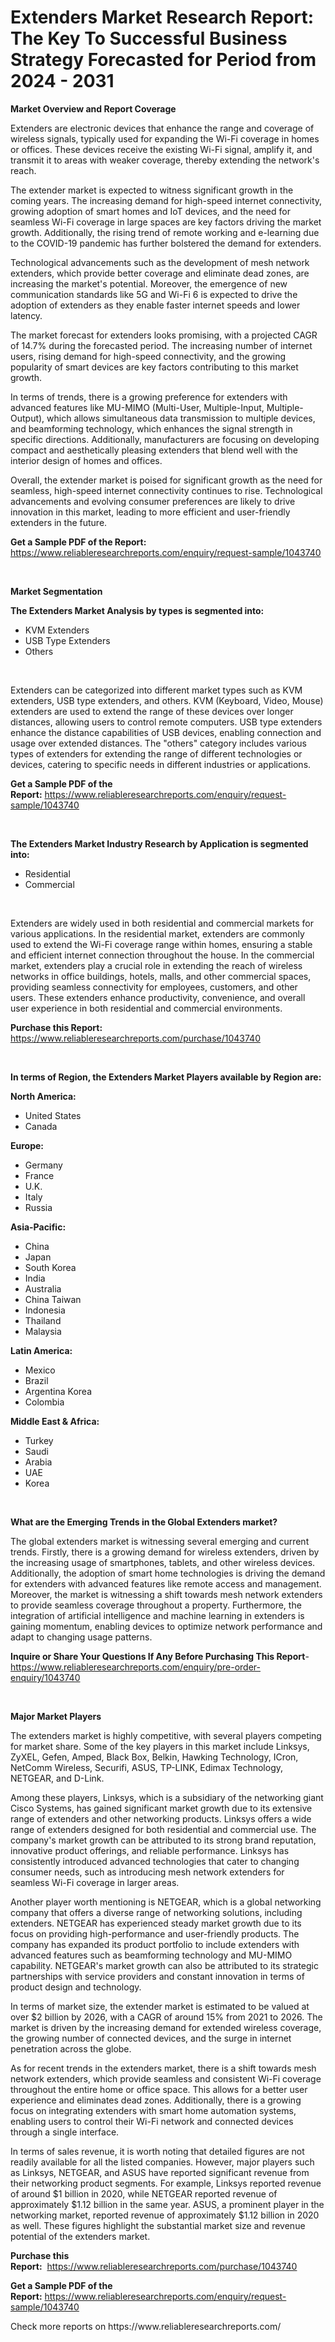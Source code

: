 <p><h1>Extenders Market Research Report: The Key To Successful Business Strategy Forecasted for Period from 2024 - 2031</h1></p><p><strong>Market Overview and Report Coverage</strong></p>
<p><p>Extenders are electronic devices that enhance the range and coverage of wireless signals, typically used for expanding the Wi-Fi coverage in homes or offices. These devices receive the existing Wi-Fi signal, amplify it, and transmit it to areas with weaker coverage, thereby extending the network's reach.</p><p>The extender market is expected to witness significant growth in the coming years. The increasing demand for high-speed internet connectivity, growing adoption of smart homes and IoT devices, and the need for seamless Wi-Fi coverage in large spaces are key factors driving the market growth. Additionally, the rising trend of remote working and e-learning due to the COVID-19 pandemic has further bolstered the demand for extenders.</p><p>Technological advancements such as the development of mesh network extenders, which provide better coverage and eliminate dead zones, are increasing the market's potential. Moreover, the emergence of new communication standards like 5G and Wi-Fi 6 is expected to drive the adoption of extenders as they enable faster internet speeds and lower latency.</p><p>The market forecast for extenders looks promising, with a projected CAGR of 14.7% during the forecasted period. The increasing number of internet users, rising demand for high-speed connectivity, and the growing popularity of smart devices are key factors contributing to this market growth.</p><p>In terms of trends, there is a growing preference for extenders with advanced features like MU-MIMO (Multi-User, Multiple-Input, Multiple-Output), which allows simultaneous data transmission to multiple devices, and beamforming technology, which enhances the signal strength in specific directions. Additionally, manufacturers are focusing on developing compact and aesthetically pleasing extenders that blend well with the interior design of homes and offices.</p><p>Overall, the extender market is poised for significant growth as the need for seamless, high-speed internet connectivity continues to rise. Technological advancements and evolving consumer preferences are likely to drive innovation in this market, leading to more efficient and user-friendly extenders in the future.</p></p>
<p><strong>Get a Sample PDF of the Report:</strong> <a href="https://www.reliableresearchreports.com/enquiry/request-sample/1043740">https://www.reliableresearchreports.com/enquiry/request-sample/1043740</a></p>
<p>&nbsp;</p>
<p><strong>Market Segmentation</strong></p>
<p><strong>The Extenders Market Analysis by types is segmented into:</strong></p>
<p><ul><li>KVM Extenders</li><li>USB Type Extenders</li><li>Others</li></ul></p>
<p>&nbsp;</p>
<p><p>Extenders can be categorized into different market types such as KVM extenders, USB type extenders, and others. KVM (Keyboard, Video, Mouse) extenders are used to extend the range of these devices over longer distances, allowing users to control remote computers. USB type extenders enhance the distance capabilities of USB devices, enabling connection and usage over extended distances. The "others" category includes various types of extenders for extending the range of different technologies or devices, catering to specific needs in different industries or applications.</p></p>
<p><strong>Get a Sample PDF of the Report:</strong>&nbsp;<a href="https://www.reliableresearchreports.com/enquiry/request-sample/1043740">https://www.reliableresearchreports.com/enquiry/request-sample/1043740</a></p>
<p>&nbsp;</p>
<p><strong>The Extenders Market Industry Research by Application is segmented into:</strong></p>
<p><ul><li>Residential</li><li>Commercial</li></ul></p>
<p>&nbsp;</p>
<p><p>Extenders are widely used in both residential and commercial markets for various applications. In the residential market, extenders are commonly used to extend the Wi-Fi coverage range within homes, ensuring a stable and efficient internet connection throughout the house. In the commercial market, extenders play a crucial role in extending the reach of wireless networks in office buildings, hotels, malls, and other commercial spaces, providing seamless connectivity for employees, customers, and other users. These extenders enhance productivity, convenience, and overall user experience in both residential and commercial environments.</p></p>
<p><strong>Purchase this Report:</strong>&nbsp; <a href="https://www.reliableresearchreports.com/purchase/1043740">https://www.reliableresearchreports.com/purchase/1043740</a></p>
<p>&nbsp;</p>
<p><strong>In terms of Region, the Extenders Market Players available by Region are:</strong></p>
<p>
    <p> <strong> North America: </strong>
        <ul>
            <li>United States</li>
            <li>Canada</li>
        </ul>
        </p> 
    <p> <strong> Europe: </strong>
        <ul>
            <li>Germany</li>
            <li>France</li>
            <li>U.K.</li>
            <li>Italy</li>
            <li>Russia</li>
        </ul>
        </p> 
    <p> <strong> Asia-Pacific: </strong>
        <ul>
            <li>China</li>
            <li>Japan</li>
            <li>South Korea</li>
            <li>India</li>
            <li>Australia</li>
            <li>China Taiwan</li>
            <li>Indonesia</li>
            <li>Thailand</li>
            <li>Malaysia</li>
        </ul>
        </p> 
    <p> <strong> Latin America: </strong>
        <ul>
            <li>Mexico</li>
            <li>Brazil</li>
            <li>Argentina Korea</li>
            <li>Colombia</li>
        </ul>
        </p> 
    <p> <strong> Middle East & Africa: </strong>
        <ul>
            <li>Turkey</li>
            <li>Saudi</li>
            <li>Arabia</li>
            <li>UAE</li>
            <li>Korea</li>
        </ul>
    </p>
    </p>
<p>&nbsp;</p>
<p><strong>What are the Emerging Trends in the Global Extenders market?</strong></p>
<p><p>The global extenders market is witnessing several emerging and current trends. Firstly, there is a growing demand for wireless extenders, driven by the increasing usage of smartphones, tablets, and other wireless devices. Additionally, the adoption of smart home technologies is driving the demand for extenders with advanced features like remote access and management. Moreover, the market is witnessing a shift towards mesh network extenders to provide seamless coverage throughout a property. Furthermore, the integration of artificial intelligence and machine learning in extenders is gaining momentum, enabling devices to optimize network performance and adapt to changing usage patterns.</p></p>
<p><strong>Inquire or Share Your Questions If Any Before Purchasing This Report</strong>- <a href="https://www.reliableresearchreports.com/enquiry/pre-order-enquiry/1043740">https://www.reliableresearchreports.com/enquiry/pre-order-enquiry/1043740</a></p>
<p>&nbsp;</p>
<p><strong>Major Market Players</strong></p>
<p><p>The extenders market is highly competitive, with several players competing for market share. Some of the key players in this market include Linksys, ZyXEL, Gefen, Amped, Black Box, Belkin, Hawking Technology, ICron, NetComm Wireless, Securifi, ASUS, TP-LINK, Edimax Technology, NETGEAR, and D-Link. </p><p>Among these players, Linksys, which is a subsidiary of the networking giant Cisco Systems, has gained significant market growth due to its extensive range of extenders and other networking products. Linksys offers a wide range of extenders designed for both residential and commercial use. The company's market growth can be attributed to its strong brand reputation, innovative product offerings, and reliable performance. Linksys has consistently introduced advanced technologies that cater to changing consumer needs, such as introducing mesh network extenders for seamless Wi-Fi coverage in larger areas.</p><p>Another player worth mentioning is NETGEAR, which is a global networking company that offers a diverse range of networking solutions, including extenders. NETGEAR has experienced steady market growth due to its focus on providing high-performance and user-friendly products. The company has expanded its product portfolio to include extenders with advanced features such as beamforming technology and MU-MIMO capability. NETGEAR's market growth can also be attributed to its strategic partnerships with service providers and constant innovation in terms of product design and technology.</p><p>In terms of market size, the extender market is estimated to be valued at over $2 billion by 2026, with a CAGR of around 15% from 2021 to 2026. The market is driven by the increasing demand for extended wireless coverage, the growing number of connected devices, and the surge in internet penetration across the globe.</p><p>As for recent trends in the extenders market, there is a shift towards mesh network extenders, which provide seamless and consistent Wi-Fi coverage throughout the entire home or office space. This allows for a better user experience and eliminates dead zones. Additionally, there is a growing focus on integrating extenders with smart home automation systems, enabling users to control their Wi-Fi network and connected devices through a single interface.</p><p>In terms of sales revenue, it is worth noting that detailed figures are not readily available for all the listed companies. However, major players such as Linksys, NETGEAR, and ASUS have reported significant revenue from their networking product segments. For example, Linksys reported revenue of around $1 billion in 2020, while NETGEAR reported revenue of approximately $1.12 billion in the same year. ASUS, a prominent player in the networking market, reported revenue of approximately $1.12 billion in 2020 as well. These figures highlight the substantial market size and revenue potential of the extenders market.</p></p>
<p><strong>Purchase this Report:</strong>&nbsp;&nbsp;<a href="https://www.reliableresearchreports.com/purchase/1043740">https://www.reliableresearchreports.com/purchase/1043740</a></p>
<p></p>
<p><strong>Get a Sample PDF of the Report:</strong>&nbsp;<a href="https://www.reliableresearchreports.com/enquiry/request-sample/1043740">https://www.reliableresearchreports.com/enquiry/request-sample/1043740</a></p>
<p>Check more reports on https://www.reliableresearchreports.com/</p>